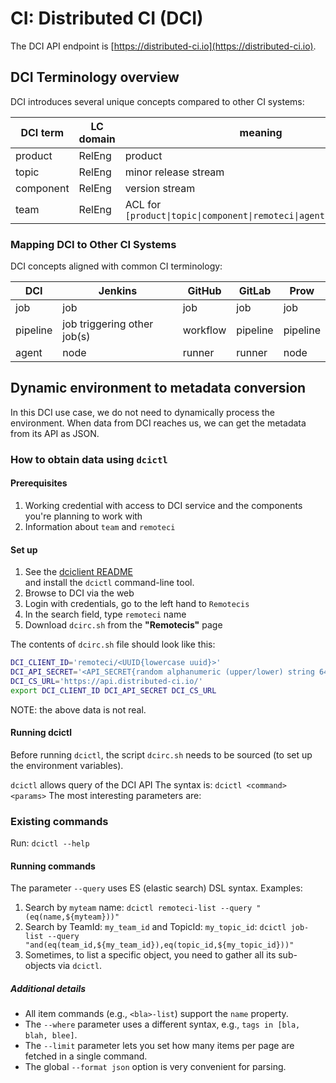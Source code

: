 # CI: Distributed CI (DCI)

The DCI API endpoint is [https://distributed-ci.io](https://distributed-ci.io).

## DCI Terminology overview

DCI introduces several unique concepts compared to other CI systems:

| DCI term   | LC domain | meaning                                                               |
| ---------- | --------- | --------------------------------------------------------------------- |
| product    | RelEng    | product                                                               |
| topic      | RelEng    | minor release stream                                                  |
| component  | RelEng    | version stream                                                        |
| team       | RelEng    | ACL for `[product\|topic\|component\|remoteci\|agent\|pipeline\|job]` |

### Mapping DCI to Other CI Systems

DCI concepts aligned with common CI terminology:

| DCI      | Jenkins                     | GitHub   | GitLab   | Prow     |
| -------- | --------------------------- | -------- | -------- | -------- |
| job      | job                         | job      | job      | job      |
| pipeline | job triggering other job(s) | workflow | pipeline | pipeline |
| agent    | node                        | runner   | runner   | node     |

## Dynamic environment to metadata conversion

In this DCI use case, we do not need to dynamically process the environment.
When data from DCI reaches us, we can get the metadata from its API as JSON.

### How to obtain data using `dcictl`

#### Prerequisites

1. Working credential with access to DCI service and the components you're planning to work with
2. Information about `team` and `remoteci`

#### Set up

1. See the [dciclient README](https://github.com/redhat-cip/python-dciclient/blob/master/README.md)  
   and install the `dcictl` command-line tool.
2. Browse to DCI via the web
3. Login with credentials, go to the left hand to `Remotecis`
4. In the search field, type `remoteci` name
5. Download `dcirc.sh` from the **"Remotecis"** page

The contents of `dcirc.sh` file should look like this:

```bash
DCI_CLIENT_ID='remoteci/<UUID{lowercase uuid}>'
DCI_API_SECRET='<API_SECRET{random alphanumeric (upper/lower) string 64 chars long}>'
DCI_CS_URL='https://api.distributed-ci.io/'
export DCI_CLIENT_ID DCI_API_SECRET DCI_CS_URL
```

NOTE: the above data is not real.

#### Running dcictl

Before running `dcictl`, the script `dcirc.sh` needs to be sourced (to set up the environment variables).

`dcictl` allows query of the DCI API
The syntax is: `dcictl <command> <params>`
The most interesting parameters are:

### Existing commands

Run: `dcictl --help`

#### Running commands

The parameter `--query` uses ES (elastic search) DSL syntax. Examples:

1. Search by `myteam` name: `dcictl remoteci-list --query "(eq(name,${myteam}))"`
1. Search by TeamId: `my_team_id` and TopicId: `my_topic_id`: `dcictl job-list --query "and(eq(team_id,${my_team_id}),eq(topic_id,${my_topic_id}))"`
1. Sometimes, to list a specific object, you need to gather all its sub-objects via `dcictl`.

##### Additional details

- All item commands (e.g., `<bla>-list`) support the `name` property.  
- The `--where` parameter uses a different syntax, e.g., `tags in [bla, blah, blee]`.  
- The `--limit` parameter lets you set how many items per page are fetched in a single command.  
- The global `--format json` option is very convenient for parsing.  
